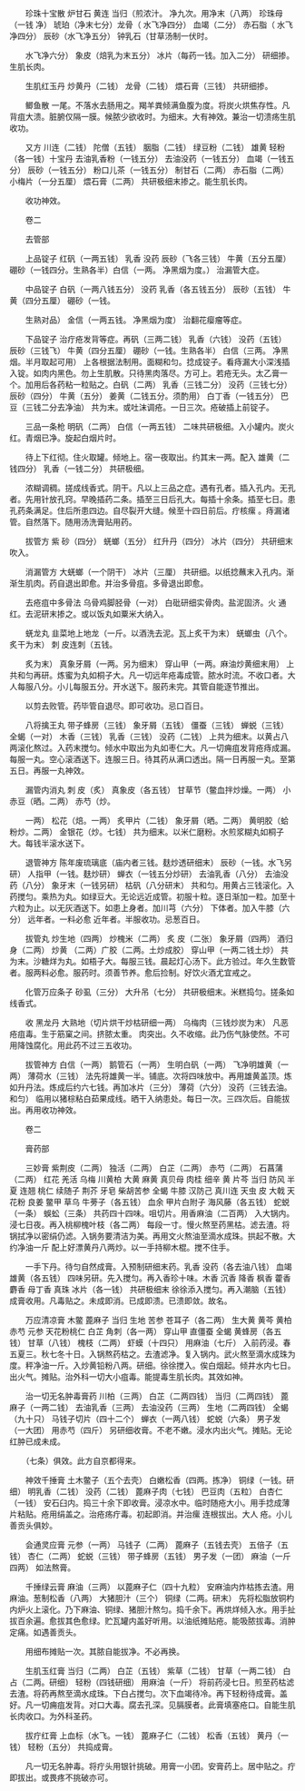 <!-- { "loadSidebar": true } -->
　　珍珠十宝散 炉甘石 黄连 当归（煎浓汁。 净九次。用净末（八两） 珍珠母（一钱 净） 琥珀（净末七分）龙骨（ 水飞净四分） 血竭（二分） 赤石脂（ 水飞净四分） 辰砂（水飞净五分） 钟乳石（甘草汤制一伏时。

　　水飞净六分） 象皮（焙乳为末五分） 冰片（每药一钱。加入二分） 研细掺。生肌长肉。

　　生肌红玉丹 炒黄丹（二钱） 龙骨（二钱） 煨石膏（三钱） 共研细掺。

　　鲫鱼散 一尾。不落水去肠用之。羯羊粪倾满鱼腹为度。将炭火烘焦存性。凡背疽大溃。脏腑仅隔一膜。候脓少欲收时。为细末。大有神效。兼治一切溃疡生肌收功。

　　又方 川连（二钱） 陀僧（五钱） 胭脂（二钱） 绿豆粉（二钱） 雄黄 轻粉（各一钱）十宝丹 去油乳香粉（一钱五分） 去油没药（一钱五分） 血竭（一钱五分） 辰砂（一钱五分） 粉口儿茶（一钱五分） 制甘石（二两） 赤石脂（二两） 小梅片（一分五厘） 煨石膏（二两） 共研极细末掺之。能生肌长肉。

　　收功神效。

　　卷二

　　去管部

　　上品锭子 红矾（一两五钱） 乳香 没药 辰砂（飞各三钱） 牛黄（五分五厘） 硼砂（一钱四分。生熟各半）白信（一两。 净黑烟为度。） 治漏管大症。

　　中品锭子 白矾（一两八钱五分） 没药 乳香（各五钱五分） 辰砂（五钱） 牛黄（四分五厘） 硼砂（一钱。

　　生熟对品） 金信（一两五钱。 净黑烟为度） 治翻花瘿瘤等症。

　　下品锭子 治疔疮发背等症。再矾（三两二钱） 乳香（六钱） 没药（五钱） 辰砂（三钱飞） 牛黄（四分五厘） 硼砂（一钱。生熟各半） 白信（三两。 净黑烟。半月取起可用） 上各根据法制用。面糊和匀。捻成锭子。看痔漏大小深浅插入锭。如肉内黑色。勿上生肌散。只待黑肉落尽。方可上。若疮无头。太乙膏一个。加用后各药粘一粒贴之。白矾（二两） 乳香（三钱二分） 没药（三钱七分） 辰砂（四分） 牛黄（五分） 姜黄（二钱五分。须酌用） 白丁香（一钱五分） 巴豆（三钱二分去净油） 共为末。或吐沫调疮。一日三次。疮破插上前锭子。

　　三品一条枪 明矾（二两） 白信（一两五钱） 二味共研极细。入小罐内。炭火 红。青烟已净。旋起白烟片时。

　　待上下红彻。住火取罐。倾地上。宿一夜取出。约其末一两。配入 雄黄（二钱四分） 乳香（一钱二分） 共研极细。

　　浓糊调稠。搓成线香式。阴干。凡以上三品之症。遇有孔者。插入孔内。无孔者。先用针放孔窍。早晚插药二条。插至三日后孔大。每插十余条。插至七日。患孔药条满足。住后所患四边。自尽裂开大缝。候至十四日前后。疔核瘰 。痔漏诸管。自然落下。随用汤洗膏贴用药。

　　拔管方 紫 砂（四分） 蜣螂（五分） 红升丹（四分） 冰片（四分） 共研细末吹入。

　　消漏管方 大蜣螂（一个阴干） 冰片（三厘） 共研细。以纸捻蘸末入孔内。渐渐生肌肉。药自退出即愈。并治多骨疽。多骨退出即愈。

　　去疮疽中多骨法 乌骨鸡脚胫骨（一对） 白砒研细实骨肉。盐泥固济。火 通红。去泥研末掺之。或以饭丸如粟米大纳入。

　　蜣龙丸 韭菜地上地龙（一斤。以酒洗去泥。瓦上炙干为末） 蜣螂虫（八个。炙干为末） 刺 皮连刺（五钱。

　　炙为末） 真象牙屑（一两。另为细末） 穿山甲（一两。麻油炒黄细末用） 上共和匀再研。炼蜜为丸如桐子大。凡一切远年疮毒成管。脓水时流。不收口者。大人每服八分。小儿每服五分。开水送下。服药未完。其管自能逐节推出。

　　以剪去败管。药毕管自退尽。即可收功。忌口百日。

　　八将擒王丸 带子蜂房（三钱） 象牙屑（五钱） 僵蚕（三钱） 蝉蜕（三钱） 全蝎（一对） 木香（三钱） 乳香（三钱） 没药（二钱） 上共为细末。以黄占八两滚化熬过。入药末搅匀。倾水中取出为丸如枣仁大。凡一切痈疽发背疮痔成漏。每服一丸。空心滚酒送下。连服三日。待其药从满口透出。隔一日再服一丸。至第五日。再服一丸神效。

　　漏管内消丸 刺 皮（炙） 真象皮（各五钱） 甘草节（鳖血拌炒燥。一两） 小赤豆（晒。二两） 赤芍（炒。

　　一两） 松花（焙。一两） 炙甲片（二钱） 象牙屑（晒。二两） 黄明胶（蛤粉炒。二两） 金银花（炒。七钱） 共为细末。以米仁磨粉。水煎浆糊丸如桐子大。每钱半滚水送下。

　　退管神方 陈年废琉璃底（庙内者三钱。麸炒透研细末） 辰砂（一钱。水飞另研） 人指甲（一钱。麸炒研） 蝉衣（一钱五分炒研） 去油乳香（八分） 去油没药（八分） 象牙末（一钱另研） 枯矾（八分研末） 共和匀。用黄占三钱滚化。入药搅匀。乘热为丸。如绿豆大。无论远近成管。初服十粒。逐日渐加一粒。加至十六粒为止。以无灰酒送下。如患上身者。加川芎（六分） 下体者。加入牛膝（六分） 远年者。一料必愈 近年者。半服收功。忌葱百日。

　　拔管丸 炒生地（四两） 炒槐米（二两） 炙 皮（二张） 象牙屑（四两） 酒归身（二两） 炒黄 （二两）广胶（二两。土炒成胶） 穿山甲（一两二钱土炒） 共为末。沙糖烊为丸。如梧子大。每服三钱。晨起灯心汤下。此方验过。年久生数管者。服两料必愈。服药时。须善节养。愈后捡制。好饮火酒尤宜戒之。

　　化管万应条子 砂虱（三分） 大升吊（七分） 共研极细末。米糕捣匀。搓条如线香式。

　　收 黑龙丹 大熟地（切片烘干炒枯研细一两） 乌梅肉（三钱炒炭为末） 凡恶疮疽毒。生于筋窠之间。挤脓太重。 肉突出。久不收缩。此乃伤气脉使然。不可用降蚀腐化。用此药不过三五收功。

　　拔管神方 白信（一两） 鹅管石（一两） 生明白矾（一两） 飞净明雄黄（一两） 薄荷水（三钱） 法先将雄黄一半。铺底。次将四味放中。再用雄黄盖顶。炼如升丹法。炼成后约六七钱。再加冰片（三分） 薄荷（六分） 没药（三钱去油。和匀） 临用以猪棕粘白茹果成线。晒干入纳患处。每日一次。三四次后。自能拔出。再用收功神效。

　　卷二

　　膏药部

　　三妙膏 紫荆皮（二两） 独活（二两） 白芷（二两） 赤芍（二两） 石菖蒲（二两） 红花 羌活 乌梅 川黄柏 大黄 麻黄 真贝母 肉桂 细辛 黄 片芩 当归 防风 半夏 连翘 桃仁 续随子 荆芥 牙皂 柴胡苦参 全蝎 牛膝 汉防己 真川连 天虫 皮 大戟 天花粉 良姜 鳖甲 草乌 牛蒡子（各五钱） 血余 甲片白附子 海风藤（各五钱） 蛇蜕（一条） 蜈蚣（三条） 共药四十四味。咀切片。用香麻油（二百两） 入大锅内。浸七日夜。再入桃柳槐叶枝（各二两） 每段一寸。慢火熬至药黑枯。滤去渣。将锅拭净以密绢仍滤。入锅务要清洁为美。再用文火熬油至滴水成珠。拱起不散。大约净油一斤 配上好漂黄丹八两炒。以一手持柳木棍。搅不住手。

　　一手下丹。待匀自然成膏。入预制研细末药。乳香 没药（各去油八钱） 血竭 雄黄（各五钱） 四味另研。先入搅匀。再入香珍十味。木香 沉香 降香 枫香 藿香 麝香 母丁香 真珠 冰片（各一钱） 共研极细末 徐徐添入搅匀。再入潮脑（五钱） 成膏收用。凡毒贴之。未成即消。已成即溃。已溃即敛。故名。

　　万应清凉膏 木鳖 蓖麻子 当归 生地 苦参 苍耳子（各二两） 生大黄 黄芩 黄柏 赤芍 元参 天花粉桃仁 白芷 角刺（各一两） 穿山甲 直僵蚕 全蝎 黄蜂房（各五钱） 甘草（八钱） 槐枝（二两） 虾蟆（十四只） 用麻油（七斤） 入前药浸。春五夏三。秋七冬十日。入锅熬药枯之。去渣滤净。复入锅内。武火熬至滴水成珠为度。秤净油一斤。入炒黄铅粉八两。研细。徐徐搅入。俟白烟起。倾井水内七日。出火气。摊贴。治外科一切大小疽毒。能提毒生肌长肉。其效如神。

　　治一切无名肿毒膏药 川柏（三两） 白芷（二两四钱） 当归（二两四钱） 蓖麻子（一两二钱） 去油乳香（三两） 去油没药（三两） 生地（二两四钱） 全蝎（九十只） 马钱子切片（四十二个） 蝉衣（一两八钱） 蛇蜕（六条） 男子发（一大团） 用赤芍（四斤） 另研细收膏。不老不嫩。浸水内出火气。摊贴。无论红肿已成未成。

　　（七条）俱效。此方自京都得来。

　　神效千捶膏 土木鳖子（五个去壳） 白嫩松香（四两。拣净） 铜绿（一钱。研细） 明乳香（二钱） 没药（二钱） 蓖麻子肉（七钱） 巴豆肉（五粒） 白杏仁（一钱） 安石臼内。捣三十余下即收膏。浸凉水中。临时随疮大小。用手捻成薄片粘贴。疮用绢盖之。治疮疡疔毒。初起即消。并治瘰 连根拔出。大人 疮。小儿善贡头俱妙。

　　会通灵应膏 元参（一两） 马钱子（二两） 蓖麻子（五钱去壳） 五倍子（五钱） 杏仁（二两） 蛇蜕（三钱） 带子蜂房（五钱） 男子发（一团） 麻油（一斤四两） 如法熬膏。

　　千捶绿云膏 麻油（三两） 以蓖麻子仁（四十九粒） 安麻油内炸枯拣去渣。用麻油。葱制松香（八两） 大猪胆汁（三个） 铜绿（二两。研末） 先将松脂放铜杓内炉火上滚化。乃下麻油、铜绿、猪胆汁熬匀。捣千余下。再烘烊倾入水。用手扯拔百余遍。愈拔其色愈绿。贮瓦罐内盖好听用。以油纸摊贴疮。能吸脓拔毒。消肿定痛。如遇善贡头。

　　用细布摊贴一次。其脓自能拔净。不必再换。

　　生肌玉红膏 当归（二两） 白芷（五钱） 紫草（二钱） 甘草（一两二钱） 白占（二两。研细） 轻粉（四钱研细） 用麻油（一斤） 将前药浸七日。煎至药枯滤去渣。将药再熬至滴水成珠。下白占搅匀。次下血竭待冷。再下轻粉待成膏。盖好。凡一切痈疽发背。对口大毒。腐去孔深。见膈膜者。此膏填塞疮口。自能生肌长肉收口。为外科圣药。

　　拔疔红膏 上血标（水飞。一钱） 蓖麻子仁（二钱） 松香（五钱） 黄丹（一钱） 轻粉（五分） 共捣成膏。

　　凡一切无名肿毒。将疔头用银针挑破。用膏一小团。安膏药上。居中贴之。疔即拔出。或畏疼不挑破亦可。


